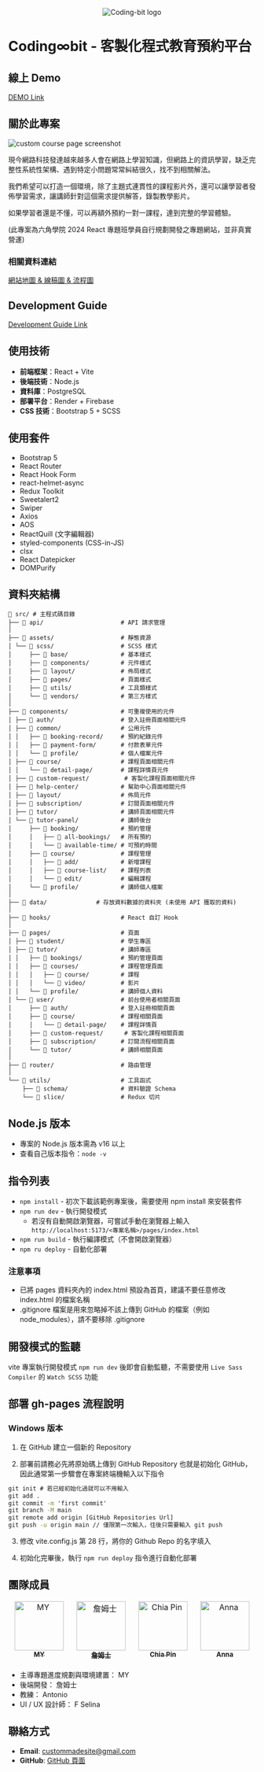 ﻿<p align="center">
  <img src="https://raw.githubusercontent.com/ahmomoz/Coding-bit/refs/heads/main/assets/images/logo.svg" alt="Coding-bit logo"/>
 
</p>

# Coding∞bit - 客製化程式教育預約平台

## 線上 Demo
<a href="https://coding-8bit.site">DEMO Link</a>

## 關於此專案
![custom course page screenshot](https://github.com/ahmomoz/Coding-bit/blob/main/assets/images/custom-course-page-screenshot.png)

現今網路科技發達越來越多人會在網路上學習知識，但網路上的資訊學習，缺乏完整性系統性架構、遇到特定小問題常常糾結很久，找不到相關解法。

我們希望可以打造一個環境，除了主題式連貫性的課程影片外，還可以讓學習者發佈學習需求，讓講師針對這個需求提供解答，錄製教學影片。

如果學習者還是不懂，可以再額外預約一對一課程，達到完整的學習體驗。

(此專案為六角學院 2024 React 專題班學員自行規劃開發之專題網站，並非真實營運)

### 相關資料連結
<a href="https://miro.com/app/board/uXjVL5tHg3s=/?share_link_id=342388860444">網站地圖 & 線稿圖 & 流程圖</a>

## Development Guide
<a href="https://hackmd.io/qRg-uB1fRwm8eiczTjfoPA?view">Development Guide Link</a>

## 使用技術
* **前端框架**：React + Vite
* **後端技術**：Node.js
* **資料庫**：PostgreSQL
* **部署平台**：Render + Firebase
* **CSS 技術**：Bootstrap 5 + SCSS

## 使用套件
* Bootstrap 5
* React Router
* React Hook Form
* react-helmet-async
* Redux Toolkit
* Sweetalert2
* Swiper
* Axios
* AOS
* ReactQuill (文字編輯器)
* styled-components (CSS-in-JS)
* clsx
* React Datepicker
* DOMPurify

## 資料夾結構

```
📂 src/ # 主程式碼目錄
├── 📂 api/                      # API 請求管理
│ 
├── 📂 assets/                   # 靜態資源
│ └── 📂 scss/                   # SCSS 樣式
│     ├── 📂 base/               # 基本樣式
│     ├── 📂 components/         # 元件樣式
│     ├── 📂 layout/             # 佈局樣式
│     ├── 📂 pages/              # 頁面樣式
│     ├── 📂 utils/              # 工具類樣式
│     └── 📂 vendors/            # 第三方樣式
│
├── 📂 components/               # 可重複使用的元件
│ ├── 📂 auth/                   # 登入註冊頁面相關元件
│ ├── 📂 common/                 # 公用元件
│ │   ├── 📂 booking-record/     # 預約紀錄元件
│ │   ├── 📂 payment-form/       # 付款表單元件
│ │   └── 📂 profile/            # 個人檔案元件
│ ├── 📂 course/                 # 課程頁面相關元件
│ │   └── 📂 detail-page/        # 課程詳情頁元件
│ ├── 📂 custom-request/          # 客製化課程頁面相關元件
│ ├── 📂 help-center/            # 幫助中心頁面相關元件
│ ├── 📂 layout/                 # 佈局元件
│ ├── 📂 subscription/           # 訂閱頁面相關元件
│ ├── 📂 tutor/                  # 講師頁面相關元件
│ └── 📂 tutor-panel/            # 講師後台
│     ├── 📂 booking/            # 預約管理
│     │   ├── 📂 all-bookings/   # 所有預約
│     │   └── 📂 available-time/ # 可預約時間
│     ├── 📂 course/             # 課程管理
│     │   ├── 📂 add/            # 新增課程
│     │   ├── 📂 course-list/    # 課程列表
│     │   └── 📂 edit/           # 編輯課程
│     └── 📂 profile/            # 講師個人檔案
│
├── 📂 data/              # 存放資料數據的資料夾 (未使用 API 獲取的資料)
│
├── 📂 hooks/                    # React 自訂 Hook
│
├── 📂 pages/                    # 頁面
│ ├── 📂 student/                # 學生專區
│ ├── 📂 tutor/                  # 講師專區
│ │   ├── 📂 bookings/           # 預約管理頁面
│ │   ├── 📂 courses/            # 課程管理頁面
│ │   │   ├── 📂 course/         # 課程
│ │   │   └── 📂 video/          # 影片
│ │   └── 📂 profile/            # 講師個人資料
│ └── 📂 user/                   # 前台使用者相關頁面
│     ├── 📂 auth/               # 登入註冊相關頁面
│     ├── 📂 course/             # 課程相關頁面
│     │   └── 📂 detail-page/    # 課程詳情頁
│     ├── 📂 custom-request/      # 客製化課程相關頁面
│     ├── 📂 subscription/       # 訂閱流程相關頁面
│     └── 📂 tutor/              # 講師相關頁面
│
├── 📂 router/                   # 路由管理
│
└── 📂 utils/                    # 工具函式
    ├── 📂 schema/               # 資料驗證 Schema
    └── 📂 slice/                # Redux 切片
```

## Node.js 版本

- 專案的 Node.js 版本需為 v16 以上
- 查看自己版本指令：`node -v`

## 指令列表

- `npm install` - 初次下載該範例專案後，需要使用 npm install 來安裝套件
- `npm run dev` - 執行開發模式
  - 若沒有自動開啟瀏覽器，可嘗試手動在瀏覽器上輸入
    `http://localhost:5173/<專案名稱>/pages/index.html`
- `npm run build` - 執行編譯模式（不會開啟瀏覽器）
- `npm ru deploy` - 自動化部署

### 注意事項

- 已將 pages 資料夾內的 index.html 預設為首頁，建議不要任意修改 index.html 的檔案名稱
- .gitignore 檔案是用來忽略掉不該上傳到 GitHub 的檔案（例如 node_modules），請不要移除 .gitignore

## 開發模式的監聽

vite 專案執行開發模式 `npm run dev` 後即會自動監聽，不需要使用 `Live Sass Compiler` 的 `Watch SCSS` 功能

## 部署 gh-pages 流程說明

### Windows 版本

1. 在 GitHub 建立一個新的 Repository

2. 部署前請務必先將原始碼上傳到 GitHub Repository 也就是初始化 GitHub，因此通常第一步驟會在專案終端機輸入以下指令

```cmd
git init # 若已經初始化過就可以不用輸入
git add .
git commit -m 'first commit'
git branch -M main
git remote add origin [GitHub Repositories Url]
git push -u origin main // 僅限第一次輸入，往後只需要輸入 git push
```

3. 修改 vite.config.js 第 28 行，將你的 Github Repo 的名字填入

4. 初始化完畢後，執行 `npm run deploy` 指令進行自動化部署

## 團隊成員

<table>
  <tbody style="border: none"> 
     <tr style="border: none;">
        <td align="center" valign="top" width="14.28%" style="border:none"><a href="https://github.com/ahmomoz"><img src="https://avatars.githubusercontent.com/u/134830436?v=4" width="100px;" alt="MY"/><br /><sub><b>MY</b></sub></a></td>
        <td align="center" valign="top" width="14.28%" style="border:none"><a href="https://github.com/z111048"><img src="https://avatars.githubusercontent.com/u/147981540?v=4" width="100px;" alt="詹姆士"/><br /><sub><b>詹姆士</b></sub></a></td>
        <td align="center" valign="top" width="14.28%" style="border:none"><a href="https://github.com/joker-cat"><img src="https://avatars.githubusercontent.com/u/67618773?v=4" width="100px;" alt="Chia Pin"/><br /><sub><b>Chia Pin</b></sub></a></td>
        <td align="center" valign="top" width="14.28%" style="border:none"><a href="https://github.com/annnnangan"><img src="https://avatars.githubusercontent.com/u/110728860?v=4" width="100px;" alt="Anna"/><br /><sub><b>Anna</b></sub></a></td>
    <tr>
  </tbody>
</table>

* 主導專題進度規劃與環境建置： MY
* 後端開發： 詹姆士
* 教練： Antonio
* UI / UX 設計師： F Selina

## 聯絡方式

- **Email**: custommadesite@gmail.com
- **GitHub**: [GitHub 頁面](https://github.com/ahmomoz/Coding-8bit)
